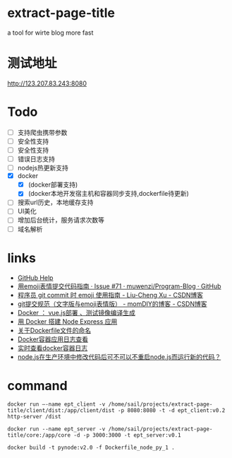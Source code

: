 # extract-page-title
a tool for wirte blog more fast

# 测试地址

http://123.207.83.243:8080

# Todo

- [ ] 支持爬虫携带参数
- [ ] 安全性支持
- [ ] 安全性支持
- [ ] 错误日志支持
- [ ] nodejs热更新支持
- [x] docker
    - [x] (docker部署支持)
    - [x] (docker本地开发宿主机和容器同步支持,dockerfile待更新)  
- [ ] 搜索url历史，本地缓存支持
- [ ] UI美化
- [ ] 增加后台统计，服务请求次数等
- [ ] 域名解析

# links
- [GitHub Help](https://help.github.com/categories/writing-on-github/)
- [用emoji表情提交代码指南 · Issue #71 · muwenzi/Program-Blog · GitHub](https://github.com/muwenzi/Program-Blog/issues/71)
- [程序员 git commit 时 emoji 使用指南 - Liu-Cheng Xu - CSDN博客](https://blog.csdn.net/simple_the_best/article/details/53320275)
- [git提交规范（文字版与emoji表情版） - momDIY的博客 - CSDN博客](https://blog.csdn.net/momDIY/article/details/80507684)
- [Docker ： vue.js部署 、测试镜像编译生成](https://www.jianshu.com/p/09cf1abffbec)
- [用 Docker 搭建 Node Express 应用](http://guide.daocloud.io/dcs/docker-node-express-9153906.html)
- [关于Dockerfile文件的命名](http://www.talkwithtrend.com/Question/153473)
- [Docker容器应用日志查看](https://blog.csdn.net/benben_2015/article/details/80708723)
- [实时查看docker容器日志](https://blog.csdn.net/wen_1108/article/details/78356655)
- [node.js在生产环境中修改代码后可不可以不重启node.js而运行新的代码？](https://cnodejs.org/topic/547342b7a3e2aee40698dfc0)

# command
```
docker run —-name ept_client -v /home/sail/projects/extract-page-title/client/dist:/app/client/dist -p 8080:8080 -t -d ept_client:v0.2 http-server /dist

docker run --name ept_server -v /home/sail/projects/extract-page-title/core:/app/core -d -p 3000:3000 -t ept_server:v0.1

docker build -t pynode:v2.0 -f Dockerfile_node_py_1 .
```
